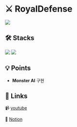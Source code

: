 # ⚔ RoyalDefense
![](https://github.com/LeeYuJoung/RoyalDefense/blob/main/Untitled.png)

## 🛠 Stacks
![](https://img.shields.io/badge/Unity-100000?style=for-the-badge&logo=unity&logoColor=white) 
![](https://img.shields.io/badge/C%23-239120?style=for-the-badge&logo=c-sharp&logoColor=white)

## 💡 Points
+ **Monster AI** 구현

## 🔗 Links
 📹 [youtube](https://youtu.be/ZUyHROVLqVg)
 
 📒 [Notion](https://www.notion.so/Royal-Defense-0e1e72b8a303413795e148e61015336c)
